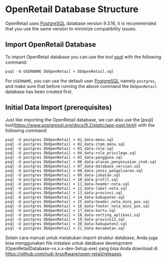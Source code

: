 OpenRetail Database Structure
========================================

OpenRetail uses [PostgreSQL](https://www.postgresql.org/) database version 9.3.16, it is recommended that you use the same version to minimize compatibility issues.

Import OpenRetail Database
-----------------------------------------------
To import OpenRetail database you can use the tool [psql](https://www.postgresql.org/docs/9.2/static/app-psql.html) with the following command:

```
psql -U USERNAME DbOpenRetail < DbOpenRetail.sql
```

For `USERNAME`, you can use the default user [PostgreSQL](https://www.postgresql.org/) namely `postgres`, and make sure that before running the above command the `DbOpenRetail` database has been created first.

Initial Data Import (prerequisites)
-----------------------------------------------
Just like importing the OpenRetail database, we can also use the [psql] tool(https://www.postgresql.org/docs/9.2/static/app-psql.html) with the following command:

```
psql -U postgres DbOpenRetail < 01_data-menu.sql
psql -U postgres DbOpenRetail < 02_data-item_menu.sql
psql -U postgres DbOpenRetail < 03_data-role.sql
psql -U postgres DbOpenRetail < 04_data-role_privilege.sql
psql -U postgres DbOpenRetail < 05_data-pengguna.sql
psql -U postgres DbOpenRetail < 06_data-alasan_penyesuaian_stok.sql
psql -U postgres DbOpenRetail < 07_data-database_version.sql
psql -U postgres DbOpenRetail < 08_data-jenis_pengeluaran.sql
psql -U postgres DbOpenRetail < 09_data-jabatan.sql
psql -U postgres DbOpenRetail < 10_data-profil.sql
psql -U postgres DbOpenRetail < 11_data-header-nota.sql
psql -U postgres DbOpenRetail < 12_data-label-nota.sql
psql -U postgres DbOpenRetail < 13_data-provinsi.sql
psql -U postgres DbOpenRetail < 14_data-kabupaten.sql
psql -U postgres DbOpenRetail < 15_data-header_nota_mini_pos.sql
psql -U postgres DbOpenRetail < 16_data-footer_nota_mini_pos.sql
psql -U postgres DbOpenRetail < 17_data-kartu.sql
psql -U postgres DbOpenRetail < 18_data-setting_aplikasi.sql
psql -U postgres DbOpenRetail < 19_data-provinsi2.sql
psql -U postgres DbOpenRetail < 20_data-kabupaten2.sql
psql -U postgres DbOpenRetail < 21_data-kecamatan.sql
```

Selain cara manual untuk melakukan import struktur database, Anda juga bisa menggunakan file instalasi untuk database development (OpenRetailDatabase-vx.x.x-dev-Setup.exe) yang bisa Anda download di https://github.com/rudi-krsoftware/open-retail/releases.